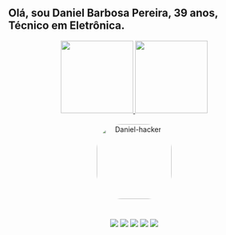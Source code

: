 ## Olá, sou Daniel Barbosa Pereira, 39 anos, Técnico em Eletrônica.

<div align="center">
  <a href="https://github.com/dbpereira">
  <img height="145em" src="https://github-readme-stats.vercel.app/api?username=dbpereira&show_icons=true&theme=dark&include_all_commits=true&count_private=true"/>
  <img height="145em" src="https://github-readme-stats.vercel.app/api/top-langs/?username=dbpereira&layout=compact&langs_count=7&theme=dark"/>    
 
  ####
    
  <img align="rigth" alt="Daniel-hacker" height="150" style="border-radius:50px;" src="https://c.tenor.com/tm3KA5yrnmMAAAAM/hacker-man-hacker.gif">
    
  #
  
  <a href="https://www.instagram.com/dbpereira/" target="_blank"><img src="https://img.shields.io/badge/-Instagram-%23E4405F?style=for-the-badge&logo=instagram&logoColor=white" target="_blank"></a>
 	<a href="https://www.facebook.com/daniel.homer.75/" target="_blank"><img src="https://img.shields.io/badge/Facebook-1877F2?style=for-the-badge&logo=facebook&logoColor=white" target="_blank"></a>
  <a href = "mailto:danieldbpereira@gmail.com"><img src="https://img.shields.io/badge/-Gmail-%23333?style=for-the-badge&logo=gmail&logoColor=white" target="_blank"></a>
  <a href="https://br.linkedin.com/in/daniel-barbosa-pereira-b20794159" target="_blank"><img src="https://img.shields.io/badge/-LinkedIn-%230077B5?style=for-the-badge&logo=linkedin&logoColor=white" target="_blank"></a> 
  <a href="https://open.spotify.com/user/db.pereira?si=YnX5aC7hR6Stqf17pyT3hw&utm_source=whatsapp&dl_branch=1"><img src="https://img.shields.io/badge/Spotify-1ED760?&style=for-the-badge&logo=spotify&logoColor=white" target="_blank"></a> 
 
 
</div>

